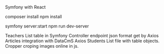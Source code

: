 Symfony with React


composer install
npm install

symfony server:start
npm run dev-server

Teachers List table in Symfony Controller  endpoint  json format  get by Axios
Articles  integration with DataCmS  Axios
Students List file with table objects.
Cropper  croping images online in js.









